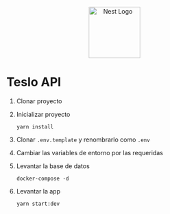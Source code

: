 <p align="center">
  <a href="http://nestjs.com/" target="blank"><img src="https://nestjs.com/img/logo-small.svg" width="120" alt="Nest Logo" /></a>
</p>

# Teslo API

1. Clonar proyecto

2. Inicializar proyecto

   ```
   yarn install
   ```

3. Clonar `.env.template` y renombrarlo como `.env`

4. Cambiar las variables de entorno por las requeridas

5. Levantar la base de datos

   ```
   docker-compose -d
   ```

6. Levantar la app
   ```
   yarn start:dev
   ```
